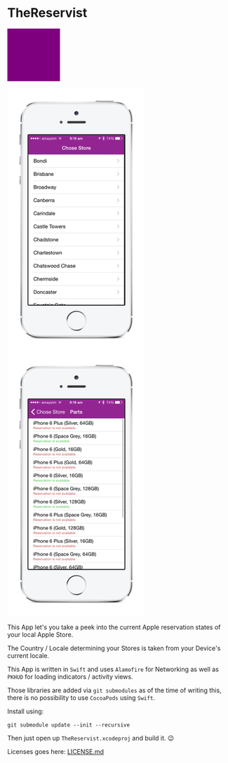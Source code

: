 # TheReservist

![Icon-120](Assets/Icon-120.png)

![Marketing Screenshot 1](Assets/marketing1.png)
![Marketing Screenshot 2](Assets/marketing2.png)

This App let's you take a peek into the current Apple reservation states of your local Apple Store.

The Country / Locale determining your Stores is taken from your Device's current locale.

This App is written in `Swift` and uses `Alamofire` for Networking as well as `PKHUD` for loading indicators / activity views.

Those libraries are added via `git submodules` as of the time of writing this, there is no possibility to use `CocoaPods` using `Swift`.

Install using:
```
git submodule update --init --recursive
```

Then just open up `TheReservist.xcodeproj` and build it. 😉

Licenses goes here: [LICENSE.md](LICENSE.md)